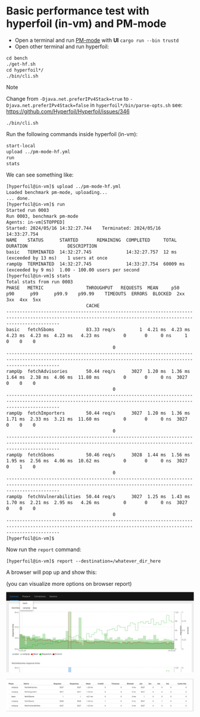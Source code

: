# Basic performance test with hyperfoil (in-vm) and PM-mode

* Open a terminal and run [PM-mode](../README.md#quick-start) with **UI** `cargo run --bin trustd`
* Open other terminal and run hyperfoil:

```shell
cd bench
./get-hf.sh
cd hyperfoil*/
./bin/cli.sh
```

> [!NOTE]
> Change from `-Djava.net.preferIPv4Stack=true` to `-Djava.net.preferIPv4Stack=false` in `hyperfoil*/bin/parse-opts.sh` see: <https://github.com/Hyperfoil/Hyperfoil/issues/346>

```shell
./bin/cli.sh
```

Run the following commands inside hyperfoil (in-vm):

```shell
start-local
upload ../pm-mode-hf.yml
run
stats
```

We can see something like:

```shell
[hyperfoil@in-vm]$ upload ../pm-mode-hf.yml
Loaded benchmark pm-mode, uploading...
... done.
[hyperfoil@in-vm]$ run
Started run 0003
Run 0003, benchmark pm-mode
Agents: in-vm[STOPPED]
Started: 2024/05/16 14:32:27.744    Terminated: 2024/05/16 14:33:27.754
NAME    STATUS      STARTED       REMAINING  COMPLETED     TOTAL DURATION               DESCRIPTION
basic   TERMINATED  14:32:27.745             14:32:27.757  12 ms (exceeded by 13 ms)    1 users at once
rampUp  TERMINATED  14:32:27.745             14:33:27.754  60009 ms (exceeded by 9 ms)  1.00 - 100.00 users per second
[hyperfoil@in-vm]$ stats
Total stats from run 0003
PHASE   METRIC                THROUGHPUT   REQUESTS  MEAN     p50      p90      p99      p99.9    p99.99    TIMEOUTS  ERRORS  BLOCKED  2xx   3xx  4xx  5xx
                              CACHE
----------------------------------------------------------------------------------------------------------------------------------------------------------------
basic   fetchSboms            83.33 req/s         1  4.21 ms  4.23 ms  4.23 ms  4.23 ms  4.23 ms   4.23 ms         0       0     0 ns     1    0    0    0
                                        0
----------------------------------------------------------------------------------------------------------------------------------------------------------------
rampUp  fetchAdvisories       50.44 req/s      3027  1.20 ms  1.36 ms  1.64 ms  2.38 ms  4.06 ms  11.80 ms         0       0     0 ns  3027    0    0    0
                                        0
----------------------------------------------------------------------------------------------------------------------------------------------------------------
rampUp  fetchImporters        50.44 req/s      3027  1.20 ms  1.36 ms  1.71 ms  2.33 ms  3.21 ms  11.60 ms         0       0     0 ns  3027    0    0    0
                                        0
----------------------------------------------------------------------------------------------------------------------------------------------------------------
rampUp  fetchSboms            50.46 req/s      3028  1.44 ms  1.56 ms  1.95 ms  2.56 ms  4.06 ms  10.62 ms         0       0     0 ns  3027    0    1    0
                                        0
----------------------------------------------------------------------------------------------------------------------------------------------------------------
rampUp  fetchVulnerabilities  50.44 req/s      3027  1.25 ms  1.43 ms  1.70 ms  2.21 ms  2.95 ms   4.26 ms         0       0     0 ns  3027    0    0    0
                                        0
----------------------------------------------------------------------------------------------------------------------------------------------------------------
[hyperfoil@in-vm]$
```

Now run the `report` command:

```shell
[hyperfoil@in-vm]$ report --destination=/whatever_dir_here
```

A browser will pop up and show this:

(you can visualize more options on browser report)

![01](img/1.png)

![02](img/2.png)
